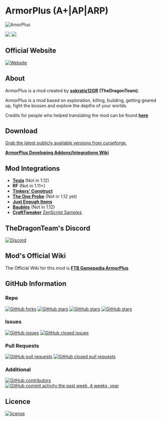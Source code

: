 # ArmorPlus (A+|AP|ARP)

![](https://sokratis12gr.com/uploads/headerimg.jpg "AmorPlus")

[![](http://cf.way2muchnoise.eu/full_armorplus_downloads.svg)](https://minecraft.curseforge.com/projects/armorplus)
[![](http://cf.way2muchnoise.eu/versions/armorplus.svg)](https://minecraft.curseforge.com/projects/armorplus)

## Official Website

[![Website](https://img.shields.io/website-online-offline-green-orange/https/sokratis12gr.com/mods/armorplus/index.php.svg?style=flat)](https://sokratis12gr.com/mods/armorplus/)

## About

ArmorPlus is a mod created by **[sokratis12GR](https://sokratis12gr.com)** **(TheDragonTeam)**. 

ArmorPlus is a mod based on exploration, killing, building, getting geared up, fight the bosses and explore the depths of your worlds.

Credits for people who helped translating the mod can be found **[here](https://github.com/TheDragonTeam/ArmorPlus/blob/1.12/src/main/resources/assets/armorplus/lang/credits.md)**

## Download

[Grab the latest publicly available versions from curseforge.](https://minecraft.curseforge.com/projects/armorplus/files)

**[ArmorPlus Developing Addons/Integrations Wiki](https://github.com/TheDragonTeam/ArmorPlus/wiki)**

## Mod Integrations

* **[Tesla](https://minecraft.curseforge.com/projects/tesla)** (Not in 1.12)
* **RF** (Not in 1.11+)
* **[Tinkers' Construct](https://minecraft.curseforge.com/projects/tinkers-construct)**
* **[The One Probe](https://minecraft.curseforge.com/projects/the-one-probe)** (Not in 1.12 yet)
* **[Just Enough Items](https://minecraft.curseforge.com/projects/just-enough-items-jei)**
* **[Baubles](https://minecraft.curseforge.com/projects/baubles)** (Not in 1.12)
* **[CraftTweaker](https://minecraft.curseforge.com/projects/crafttweaker)** [ZenScript Samples](https://gist.github.com/sokratis12GR/4a56e48af0d49b5d832fb22ebc8ce56b)

## TheDragonTeam's Discord

[![Discord](https://img.shields.io/discord/213305542712623105.svg?style=flat&colorB=7289DA)](https://discord.gg/ZVwmqyx)

## Mod's Official Wiki

The Official Wiki for this mod is
**[FTB Gamepedia ArmorPlus](https://ftb.gamepedia.com/ArmorPlus)**

## GitHub Information

### Repo
[![GitHub forks](https://img.shields.io/github/forks/thedragonteam/armorplus.svg?style=social&label=Fork)](https://github.com/TheDragonTeam/ArmorPlus)
[![GitHub stars](https://img.shields.io/github/stars/thedragonteam/armorplus.svg?style=social&label=Stars)](https://github.com/TheDragonTeam/ArmorPlus)
[![GitHub stars](https://img.shields.io/github/watchers/thedragonteam/armorplus.svg?style=social&label=Watch)](https://github.com/TheDragonTeam/ArmorPlus)
[![GitHub stars](https://img.shields.io/github/followers/sokratis12GR.svg?style=social&label=Follow)](https://github.com/sokratis12GR)
### Issues
[![GitHub issues](https://img.shields.io/github/issues/thedragonteam/armorplus.svg?colorB=green)]()
[![GitHub closed issues](https://img.shields.io/github/issues-closed/thedragonteam/armorplus.svg?colorB=ff5900)]()
### Pull Requests
[![GitHub pull requests](https://img.shields.io/github/issues-pr/thedragonteam/armorplus.svg?colorB=green)]()
[![GitHub closed pull requests](https://img.shields.io/github/issues-pr-closed/thedragonteam/armorplus.svg?colorB=ff5900)]()
### Additional
[![GitHub contributors](https://img.shields.io/github/contributors/thedragonteam/armorplus.svg)]()
[![GitHub commit activity the past week, 4 weeks, year](https://img.shields.io/github/commit-activity/y/thedragonteam/armorplus.svg)]()

## Licence

[![license](https://img.shields.io/github/license/TheDragonTeam/ArmorPlus.svg)](https://github.com/TheDragonTeam/ArmorPlus/blob/1.12/LICENSE)
